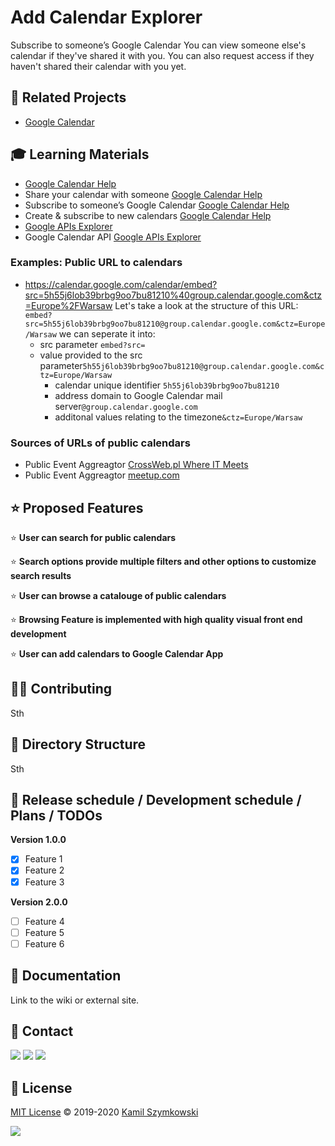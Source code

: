 
# Add Calendar Explorer


Subscribe to someone’s Google Calendar
You can view someone else's calendar if they've shared it with you. You can also request access if they haven't shared their calendar with you yet.

## 🔗 Related Projects
* [Google Calendar](http://markdown.github.io)

## 🎓 Learning Materials
* [Google Calendar Help](https://support.google.com/calendar#topic=10509740)
* Share your calendar with someone [Google Calendar Help](https://support.google.com/calendar/answer/37082?hl=en&ref_topic=10510447)
* Subscribe to someone’s Google Calendar [Google Calendar Help](https://support.google.com/calendar/answer/37100?hl=en&ref_topic=10510447)
* Create & subscribe to new calendars [Google Calendar Help](https://support.google.com/calendar/topic/10510242?hl=en&ref_topic=10510447)
* [Google APIs Explorer](https://developers.google.com/apis-explorer)
* Google Calendar API [Google APIs Explorer](https://developers.google.com/calendar/api/v3/reference)
### Examples: Public URL to calendars
* https://calendar.google.com/calendar/embed?src=5h55j6lob39brbg9oo7bu81210%40group.calendar.google.com&ctz=Europe%2FWarsaw
Let's take a look at the structure of this URL:
``embed?src=5h55j6lob39brbg9oo7bu81210@group.calendar.google.com&ctz=Europe/Warsaw`` we can seperate it into:
    * src parameter ```embed?src=```
    * value provided to the src parameter```5h55j6lob39brbg9oo7bu81210@group.calendar.google.com&ctz=Europe/Warsaw```
        * calendar unique identifier ```5h55j6lob39brbg9oo7bu81210```
        * address domain to Google Calendar mail server```@group.calendar.google.com```
        * additonal values relating to the timezone```&ctz=Europe/Warsaw```
### Sources of URLs of public calendars
* Public Event Aggreagtor [CrossWeb.pl Where IT Meets](https://crossweb.pl/wydarzenia/)
* Public Event Aggreagtor [meetup.com](https://www.meetup.com/)


## ⭐ Proposed Features

⭐ **User can search for public calendars**

⭐ **Search options provide multiple filters and other options to customize search results**

⭐ **User can browse a catalouge of public calendars**

⭐ **Browsing Feature is implemented with high quality visual front end development**

⭐ **User can add calendars to Google Calendar App**


## 👨‍💻 Contributing
Sth


## 📂 Directory Structure
Sth

## 📅 Release schedule / Development schedule / Plans / TODOs
**Version 1.0.0**

- [x] Feature 1
- [x] Feature 2
- [x] Feature 3

**Version 2.0.0**

- [ ] Feature 4
- [ ] Feature 5
- [ ] Feature 6

## 📖 Documentation
Link to the wiki or external site.


## 📧 Contact
[![](https://img.shields.io/twitter/url?label=/kamil-szymkowski/&logo=linkedin&logoColor=%230077B5&style=social&url=https%3A%2F%2Fwww.linkedin.com%2Fin%2Fkamil-szymkowski%2F)](https://www.linkedin.com/in/kamil-szymkowski/) [![](https://img.shields.io/twitter/url?label=@szymkowskidev&logo=medium&logoColor=%23292929&style=social&url=https%3A%2F%2Fmedium.com%2F%40szymkowskidev)](https://medium.com/@szymkowskidev) [![](https://img.shields.io/twitter/url?label=/SzymkowskiDev&logo=github&logoColor=%23292929&style=social&url=https%3A%2F%2Fgithub.com%2FSzymkowskiDev)](https://github.com/SzymkowskiDev)

## 📄 License
[MIT License](https://choosealicense.com/licenses/mit/) ©️ 2019-2020 [Kamil Szymkowski](https://github.com/SzymkowskiDev "Get in touch!")

[![](https://img.shields.io/badge/license-MIT-green?style=plastic)](https://choosealicense.com/licenses/mit/)





